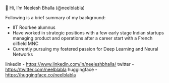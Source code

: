 👋 Hi, I’m Neelesh Bhalla (@neelblabla)

Following is a brief summary of my background:
- IIT Roorkee alumnus
- Have worked in strategic positions with a few early stage Indian startups managing product and operations after a career start with a French oilfield MNC
- Currently pursuing my fostered passion for Deep Learning and Neural Networks

linkedin - https://www.linkedin.com/in/neeleshbhalla/
twitter - https://twitter.com/neelblabla
huggingface - https://huggingface.co/neelblabla

<!---
neelblabla/neelblabla is a ✨ special ✨ repository because its `README.md` (this file) appears on your GitHub profile.
You can click the Preview link to take a look at your changes.
--->
